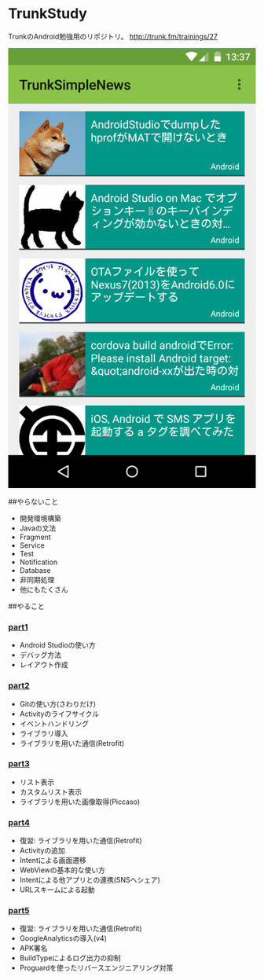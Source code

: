 # TrunkStudy
TrunkのAndroid勉強用のリポジトリ。
http://trunk.fm/trainings/27

![image](https://raw.githubusercontent.com/sakebook/TrunkStudy/master/art/screenshot_01.png)

##やらないこと
 * 開発環境構築
 * Javaの文法
 * Fragment
 * Service
 * Test
 * Notification
 * Database
 * 非同期処理
 * 他にもたくさん
 
##やること
### [part1](https://github.com/sakebook/TrunkStudy/blob/master/doc/slides/TrunkStudy_part1.pdf)
 * Android Studioの使い方
 * デバッグ方法
 * レイアウト作成
 
### [part2](https://github.com/sakebook/TrunkStudy/blob/master/doc/slides/TrunkStudy_part2.pdf)
 * Gitの使い方(さわりだけ)
 * Activityのライフサイクル
 * イベントハンドリング
 * ライブラリ導入
 * ライブラリを用いた通信(Retrofit)
 
### [part3](https://github.com/sakebook/TrunkStudy/blob/master/doc/slides/TrunkStudy_part3.pdf)
 * リスト表示
 * カスタムリスト表示
 * ライブラリを用いた画像取得(Piccaso)
 
### [part4](https://github.com/sakebook/TrunkStudy/blob/master/doc/slides/TrunkStudy_part4.pdf)
 * 復習: ライブラリを用いた通信(Retrofit)
 * Activityの追加
 * Intentによる画面遷移
 * WebViewの基本的な使い方
 * Intentによる他アプリとの連携(SNSへシェア)
 * URLスキームによる起動
 
### [part5](https://github.com/sakebook/TrunkStudy/blob/master/doc/slides/TrunkStudy_part5.pdf)
 * 復習: ライブラリを用いた通信(Retrofit)
 * GoogleAnalyticsの導入(v4)
 * APK署名
 * BuildTypeによるログ出力の抑制
 * Proguardを使ったリバースエンジニアリング対策
